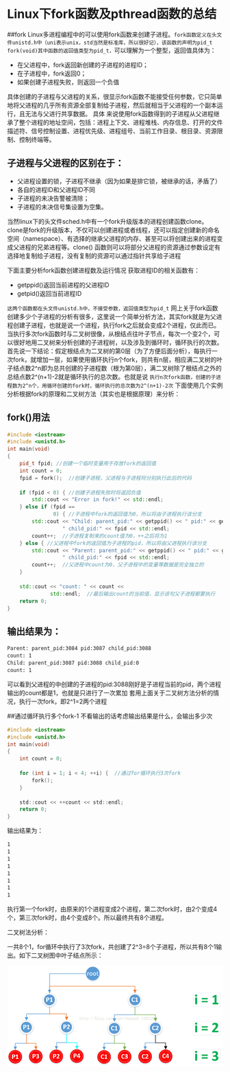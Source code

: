 # Linux下fork函数及pthread函数的总结


##fork
Linux多进程编程中的可以使用fork函数来创建子进程。`fork函数定义在头文件unistd.h中（uni表示unix，std当然是标准库，所以很好记），该函数的声明为pid_t fork(void)其中函数的返回值类型为pid_t，`可以理解为一个整型，返回值具体为：

- 在父进程中，fork返回新创建的子进程的进程ID；
- 在子进程中，fork返回0；
- 如果创建子进程失败，则返回一个负值

具体创建的子进程与父进程的关系，很显示fork函数不能接受任何参数，它只简单地将父进程的几乎所有资源全部复制给子进程，然后就相当于父进程的一个副本运行，且无法与父进行共享数据。
具体 来说使用fork函数得到的子进程从父进程继承了整个进程的地址空间，包括：进程上下文、进程堆栈、内存信息、打开的文件描述符、信号控制设置、进程优先级、进程组号、当前工作目录、根目录、资源限制、控制终端等。

## 子进程与父进程的区别在于：

- 父进程设置的锁，子进程不继承（因为如果是排它锁，被继承的话，矛盾了）
- 各自的进程ID和父进程ID不同
- 子进程的未决告警被清除；
- 子进程的未决信号集设置为空集。


当然linux下的头文件sched.h中有一个fork升级版本的进程创建函数clone。clone是fork的升级版本，不仅可以创建进程或者线程，还可以指定创建新的命名空间（namespace）、有选择的继承父进程的内存、甚至可以将创建出来的进程变成父进程的兄弟进程等。clone() 函数则可以将部分父进程的资源通过参数设定有选择地复制给子进程，没有复制的资源可以通过指针共享给子进程

下面主要分析fork函数创建进程数及运行情况
获取进程ID的相关函数有：

- getppid()返回当前进程的父进程ID
- getpid()返回当前进程ID

`这两个函数都在头文件unistd.h中，不接受参数，返回值类型为pid_t`
网上关于fork函数创建多少个子进程的分析有很多，这里说一个简单分析方法，其实fork就是为父进程创建子进程，也就是说一个进程，执行fork之后就会变成2个进程，仅此而已。当执行多次fork函数时与二叉树很像，从根结点往叶子节点，每次一个变2个，可以很好地用二叉树来分析创建的子进程树，以及涉及到循环时，循环执行的次数。首先说一下结论：假定根结点为二叉树的第0层（为了方便后面分析），每执行一次fork，就增加一层，如果使用循环执行n个fork，则共有n层，相应满二叉树的叶子结点数2^n即为总共创建的子进程数（根为第0层），满二叉树除了根结点之外的总结点数2^(n+1)-2就是循环执行的总次数。也就是说 `执行n次fork函数，创建的子进程数为2^n个，用循环创建的fork时，循环执行的总次数为2^(n+1)-2次`
下面使用几个实例分析根据fork的原理和二叉树方法（其实也是根据原理）来分析：


## fork()用法

```cpp
#include <iostream>
#include <unistd.h>
int main(void)
{
    pid_t fpid; //创建一个临时变量用于存放fork的返回值
    int count = 0;
    fpid = fork();  //创建子进程，父进程与子进程将分别执行此后的代码

    if (fpid < 0) { //创建子进程失败时将返回负值
        std::cout << "Error in fork!" << std::endl;
    } else if (fpid ==
               0) { //子进程中fork的返回值为0，所以将由子进程执行该分支
        std::cout << "Child: parent_pid:" << getppid() << " pid:" << getpid() <<
                  " child_pid:" << fpid << std::endl;
        count++;  //子进程复制来的count值为0，++之后将为1
    } else { //父进程中fork的返回值为子进程的pid，所以将由父进程执行该分支
        std::cout << "Parent: parent_pid:" << getppid() << " pid:" << getpid() <<
                  " child_pid:" << fpid << std::endl;
        count++;  //父进程中count为0，父子进程中的变量等数据是完全独立的
    }

    std::cout << "count: " << count <<
              std::endl;  //最后输出count的当前值，显示该句父子进程都要执行
    return 0;
}
```

## 输出结果为：

```sh
Parent: parent_pid:3084 pid:3087 child_pid:3088
count: 1
Child: parent_pid:3087 pid:3088 child_pid:0
count: 1
```

可以看到父进程的中创建的子进程的pid:3088刚好是子进程当前的pid，两个进程输出的count都是1，也就是只进行了一次累加
套用上面关于二叉树方法分析的情况，执行一次fork，即2^1=2两个进程

##通过循环执行多个fork-1
不看输出的话考虑输出结果是什么，会输出多少次

```c
#include <iostream>
#include <unistd.h>
int main(void)
{
    int count = 0;

    for (int i = 1; i < 4; ++i) {  //通过for循环执行3次fork
        fork();
    }

    std::cout << ++count << std::endl;
    return 0;
}
```

输出结果为：

```sh
1
1
1
1
1
1
1
1
```

执行第一个fork时，由原来的1个进程变成2个进程，第二次fork时，由2个变成4个，第三次fork时，由4个变成8个。所以最终共有8个进程。

二叉树法分析：

一共8个1，for循环中执行了3次fork，共创建了2^3=8个子进程，所以共有8个1输出。如下二叉树图中叶子结点所示：

![](./images/20170727121657086.jpg)


